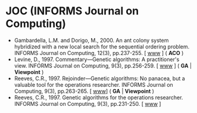 # JOC (INFORMS Journal on Computing)

* Gambardella, L.M. and Dorigo, M., 2000. An ant colony system hybridized with a new local search for the sequential ordering problem. INFORMS Journal on Computing, 12(3), pp.237-255. [ [www](https://pubsonline.informs.org/doi/abs/10.1287/ijoc.12.3.237.12636) ] ( **ACO** )
* Levine, D., 1997. Commentary—Genetic algorithms: A practitioner's view. INFORMS Journal on Computing, 9(3), pp.256-259. [ [www](https://pubsonline.informs.org/doi/abs/10.1287/ijoc.9.3.256) ] ( **GA** | **Viewpoint** )
* Reeves, C.R., 1997. Rejoinder—Genetic algorithms: No panacea, but a valuable tool for the operations researcher. INFORMS Journal on Computing, 9(3), pp.263-265. [ [www](https://pubsonline.informs.org/doi/abs/10.1287/ijoc.9.3.263)] ( **GA** | **Viewpoint** )
* Reeves, C.R., 1997. Genetic algorithms for the operations researcher. INFORMS Journal on Computing, 9(3), pp.231-250. [ [www](https://pubsonline.informs.org/doi/abs/10.1287/ijoc.9.3.231) ]
